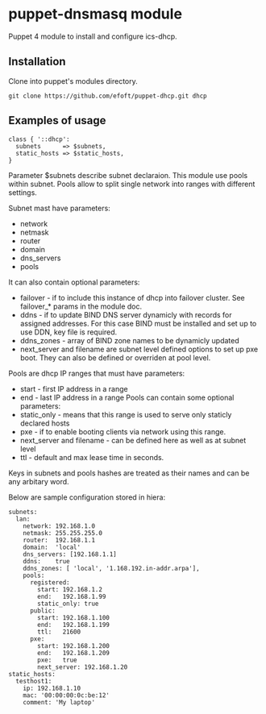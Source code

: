 # puppet-dnsmasq module
Puppet 4 module to install and configure ics-dhcp.

## Installation
Clone into puppet's modules directory.
```
git clone https://github.com/efoft/puppet-dhcp.git dhcp
```

## Examples of usage
```
class { '::dhcp':
  subnets      => $subnets,
  static_hosts => $static_hosts,
}
```
Parameter $subnets describe subnet declaraion. This module use pools within subnet. Pools allow to split single network into ranges with different settings.

Subnet mast have parameters:
* network
* netmask
* router
* domain
* dns_servers
* pools

It can also contain optional parameters:
* failover - if to include this instance of dhcp into failover cluster. See failover_* params in the module doc.
* ddns - if to update BIND DNS server dynamicly with records for assigned addresses. For this case BIND must be installed and set up to use DDN, key file is required.
* ddns_zones - array of BIND zone names to be dynamicly updated
* next_server and filename are subnet level defined options to set up pxe boot. They can also be defined or overriden at pool level.

Pools are dhcp IP ranges that must have parameters:
* start - first IP address in a range
* end   - last IP address in a range
Pools can contain some optional parameters:
* static_only - means that this range is used to serve only staticly declared hosts
* pxe - if to enable booting clients via network using this range.
* next_server and filename - can be defined here as well as at subnet level
* ttl - default and max lease time in seconds.

Keys in subnets and pools hashes are treated as their names and can be any arbitary word.

Below are sample configuration stored in hiera:
```
subnets:
  lan:
    network: 192.168.1.0
    netmask: 255.255.255.0
    router:  192.168.1.1
    domain:  'local'
    dns_servers: [192.168.1.1]
    ddns:    true
    ddns_zones: [ 'local', '1.168.192.in-addr.arpa'],
    pools:
      registered:
        start: 192.168.1.2
        end:   192.168.1.99
        static_only: true
      public:
        start: 192.168.1.100
        end:   192.168.1.199
        ttl:   21600
      pxe:
        start: 192.168.1.200
        end:   192.168.1.209
        pxe:   true
        next_server: 192.168.1.20
static_hosts:
  testhost1: 
    ip: 192.168.1.10
    mac: '00:00:00:0c:be:12'
    comment: 'My laptop'
```
